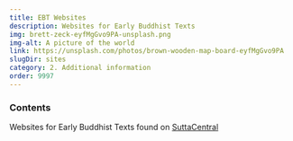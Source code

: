 ```yaml
---
title: EBT Websites
description: Websites for Early Buddhist Texts
img: brett-zeck-eyfMgGvo9PA-unsplash.png
img-alt: A picture of the world
link: https://unsplash.com/photos/brown-wooden-map-board-eyfMgGvo9PA
slugDir: sites
category: 2. Additional information
order: 9997
---
```

### Contents
Websites for Early Buddhist Texts found on [SuttaCentral](https://suttacentral.net)

